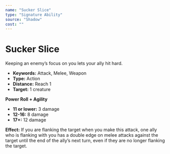 ```yaml
---
name: "Sucker Slice"
type: "Signature Ability"
source: "Shadow"
cost: ""
---
```


# Sucker Slice

Keeping an enemy’s focus on you lets your ally hit hard.

- **Keywords:** Attack, Melee, Weapon
- **Type:** Action
- **Distance:** Reach 1
- **Target:** 1 creature

**Power Roll + Agility**
- **11 or lower:** 3 damage
- **12-16:** 8 damage
- **17+:** 12 damage

**Effect:** If you are flanking the target when you make this attack, one ally who is flanking with you has a double edge on melee attacks against the target until the end of the ally’s next turn, even if they are no longer flanking the target.
